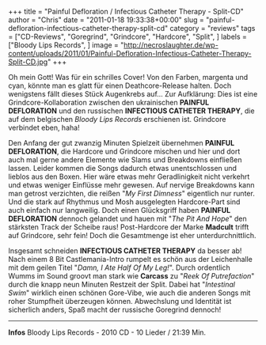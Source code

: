 +++
title = "Painful Defloration / Infectious Catheter Therapy - Split-CD"
author = "Chris"
date = "2011-01-18 19:33:38+00:00"
slug = "painful-defloration-infectious-catheter-therapy-split-cd"
category = "reviews"
tags = ["CD-Reviews", "Goregrind", "Grindcore", "Hardcore", "Split", ]
labels = ["Bloody Lips Records", ]
image = "http://necroslaughter.de/wp-content/uploads/2011/01/Painful-Defloration-Infectious-Catheter-Therapy-Split-CD.jpg"
+++

Oh mein Gott! Was für ein schrilles Cover! Von den Farben, margenta und cyan, könnte man es glatt für einen Deathcore-Release halten. Doch wenigstens fällt dieses Stück Augenkrebs auf... Zur Aufklärung: Dies ist eine Grindcore-Kollaboration zwischen den ukrainischen **PAINFUL DEFLORATION** und den russischen **INFECTIOUS CATHETER THERAPY**, die auf dem belgischen _Bloody Lips Records_ erschienen ist. Grindcore verbindet eben, haha!

Den Anfang der gut zwanzig Minuten Spielzeit übernehmen **PAINFUL DEFLORATION**, die Hardcore und Grindcore mischen und hier und dort auch mal gerne andere Elemente wie Slams und Breakdowns einfließen lassen. Leider kommen die Songs dadurch etwas unentschlossen und lieblos aus den Boxen. Hier wäre etwas mehr Geradlinigkeit nicht verkehrt und etwas weniger Einflüsse mehr gewesen. Auf nervige Breakdowns kann man getrost verzichten, die reißen "_My First Dimness_" eigentlich nur runter. Und die stark auf Rhythmus und Mosh ausgelegten Hardcore-Part sind auch einfach nur langweilig.
Doch einen Glücksgriff haben **PAINFUL DEFLORATION** dennoch gelandet und hauen mit "_The Pit And Hope_" den stärksten Track der Scheibe raus! Post-Hardcore der Marke **Madcult** trifft auf Grindcore, sehr fein!
Doch die Gesamtmenge ist eher unterdurchnittlich.


Insgesamt schneiden **INFECTIOUS CATHETER THERAPY** da besser ab! Nach einem 8 Bit Castlemania-Intro rumpelt es schön aus der Leichenhalle mit dem geilen Titel "_Damn, I Ate Half Of My Leg!_". Durch ordentlich Wumms im Sound groovt man stark wie **Carcass** zu "_Reek Of Putrefaction_" durch die knapp neun Minuten Restzeit der Split. Dabei hat "_Intestinal Swim_" wirklich einen schönen Gore-Vibe, wie auch die anderen Songs mit roher Stumpfheit überzeugen können. Abwechslung und Identität ist sicherlich anders, Spaß macht der russische Goregrind dennoch!




---
**Infos**
Bloody Lips Records - 2010
CD - 10 Lieder / 21:39 Min.
